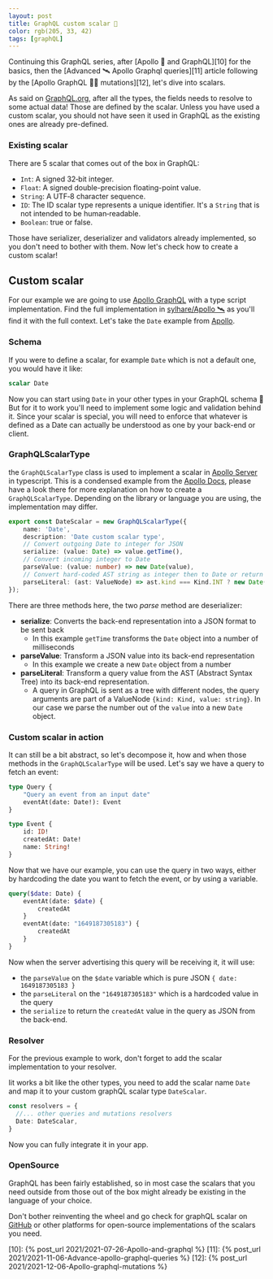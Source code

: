 ```yaml
---
layout: post
title: GraphQL custom scalar 🔭  
color: rgb(205, 33, 42)
tags: [graphQL]
---
```


Continuing this GraphQL series, after [Apollo 🚀 and GraphQL][10] for the basics, then the [Advanced 🛰 Apollo Graphql queries][11]
article following by the [Apollo GraphQL 👩‍🚀 mutations][12], let's dive into scalars.

As said on [GraphQL.org][2], after all the types, the fields needs to resolve to some actual data!
Those are defined by the scalar.
Unless you have used a custom scalar, you should not have seen it used in GraphQL as the existing ones are already pre-defined.

### Existing scalar 

There are 5 scalar that comes out of the box in GraphQL:

- `Int`: A signed 32‐bit integer.
- `Float`: A signed double-precision floating-point value.
- `String`: A UTF‐8 character sequence.
- `ID`: The ID scalar type represents a unique identifier. It's a `String` that is not intended to be human‐readable.
- `Boolean`: true or false.

Those have serializer, deserializer and validators already implemented, so you don't need to bother with them.
Now let's check how to create a custom scalar!

## Custom scalar

For our example we are going to use [Apollo GraphQL][1] with a type script implementation.
Find the full implementation in [sylhare/Apollo 🛰][3] as you'll find it with the full context.
Let's take the `Date` example from [Apollo][1].

### Schema

If you were to define a scalar, for example `Date` which is not a default one, you would have it like:

```graphql
scalar Date
```

Now you can start using `Date` in your other types in your GraphQL schema 🎉
But for it to work you'll need to implement some logic and validation behind it. Since your scalar is special, you 
will need to enforce that whatever is defined as a Date can actually be understood as one by your back-end or client.

### GraphQLScalarType

the `GraphQLScalarType` class is used to implement a scalar in [Apollo Server][5] in typescript.
This is a condensed example from the [Apollo Docs][1], please have a look there for more explanation on how
to create a `GraphQLScalarType`. Depending on the library or language you are using, the implementation may differ.

```ts
export const DateScalar = new GraphQLScalarType({
    name: 'Date',
    description: 'Date custom scalar type',
    // Convert outgoing Date to integer for JSON
    serialize: (value: Date) => value.getTime(),
    // Convert incoming integer to Date
    parseValue: (value: number) => new Date(value),
    // Convert hard-coded AST string as integer then to Date or return Invalid hard-coded value (not an integer)
    parseLiteral: (ast: ValueNode) => ast.kind === Kind.INT ? new Date(parseInt(ast.value, 10)) : null,
});
```

There are three methods here, the two _parse_ method are deserializer:

- **serialize**: Converts the back-end representation into a JSON format to be sent back
  - In this example `getTime` transforms the `Date` object into a number of milliseconds
- **parseValue**: Transform a JSON value into its back-end representation
  - In this example we create a new `Date` object from a number
- **parseLiteral**: Transform a query value from the AST (Abstract Syntax Tree) into its back-end representation.
  - A query in GraphQL is sent as a tree with different nodes, the query arguments are part of a ValueNode `{kind: Kind, value: string}`.
    In our case we parse the number out of the `value` into a new `Date` object.

### Custom scalar in action

It can still be a bit abstract, so let's decompose it, how and when those methods in the `GraphQLScalarType` will be used.
Let's say we have a query to fetch an event:

```graphql
type Query {
    "Query an event from an input date"
    eventAt(date: Date!): Event
}

type Event {
    id: ID!
    createdAt: Date!
    name: String!
}
```

Now that we have our example, you can use the query in two ways, either by hardcoding the date you want to fetch the
event, or by using a variable.

```graphql
query($date: Date) {
    eventAt(date: $date) {
        createdAt
    }
    eventAt(date: "1649187305183") {
        createdAt
    }
}
```

Now when the server advertising this query will be receiving it, it will use:
- the `parseValue` on the `$date` variable which is pure JSON `{ date: 1649187305183 }`
- the `parseLiteral` on the `"1649187305183"` which is a hardcoded value in the query
- the `serialize` to return the `createdAt` value in the query as JSON from the back-end.

### Resolver

For the previous example to work, don't forget to add the scalar implementation to your resolver.

Iit works a bit like the other types,
you need to add the scalar name `Date` and map it to your custom graphQL scalar type `DateScalar`.

```ts
const resolvers = {
  //... other queries and mutations resolvers
  Date: DateScalar,
}
```

Now you can fully integrate it in your app.

### OpenSource

GraphQL has been fairly established, so in most case the scalars that you need outside from those out of the box might
already be existing in the language of your choice.

Don't bother reinventing the wheel and go check for graphQL scalar on [GitHub][4] or other platforms for open-source 
implementations of the scalars you need.

[1]: https://www.apollographql.com/docs/apollo-server/schema/custom-scalars/
[2]: https://graphql.org/learn/schema/
[3]: https://github.com/sylhare/Apollo
[4]: https://github.com/search?q=scalar+graphql
[5]: https://www.apollographql.com/docs/apollo-server/getting-started/
[10]: {% post_url 2021/2021-07-26-Apollo-and-graphql %}
[11]: {% post_url 2021/2021-11-06-Advance-apollo-graphql-queries %}
[12]: {% post_url 2021/2021-12-06-Apollo-graphql-mutations %}
